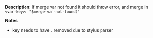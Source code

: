 __Description__: If merge var not found it should throw error, and merge in `<var-key>: "$merge-var-not-found$"`


__Notes__

+ key needs to have `.` removed due to stylus parser